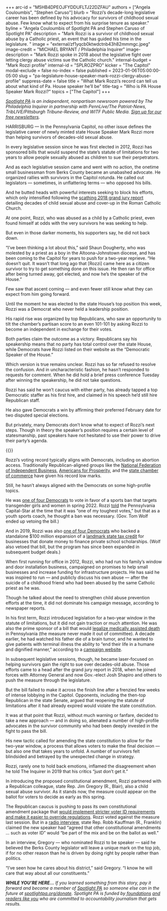 +++
arc-id = "M5HB4DPEOJFYDDUFLTJ22DZFAU"
authors = ["Angela Couloumbis", "Stephen Caruso"]
blurb = "Rozzi’s decade-long legislative career has been defined by his advocacy for survivors of childhood sexual abuse. Few know what to expect from his surprise tenure as speaker."
byline = "Angela Couloumbis of Spotlight PA and Stephen Caruso of Spotlight PA"
description = "Mark Rozzi is a survivor of childhood sexual abuse by a Catholic priest, an event that has guided his time in the legislature. "
image = "external/zf1yqcb0ktwdctnb43h82mmmgc.jpeg"
image-credit = "MICHAEL BRYANT / Philadelphia Inquirer"
image-description = "Mark Rozzi spoke in 2018 about the legislative fight over letting clergy abuse victims sue the Catholic church."
internal-budget = "Mark Rozzi profile"
internal-id = "SPLROZPRO"
kicker = "The Capitol"
modal-exclude = false
no-index = false
published = 2023-01-06T05:00:00-05:00
slug = "pa-legislature-house-speaker-mark-rozzi-clergy-abuse-profile"
suppress-date = false
title = "What Mark Rozzi’s record can tell us about what kind of Pa. House speaker he’ll be"
title-tag = "Who is PA House Speaker Mark Rozzi?"
topics = ["The Capitol"]
+++

<a href="https://www.spotlightpa.org/"><i>Spotlight PA</i></a><i> is an independent, nonpartisan newsroom powered by The Philadelphia Inquirer in partnership with PennLive/The Patriot-News, TribLIVE/Pittsburgh Tribune-Review, and WITF Public Media. </i><a href="https://www.spotlightpa.org/newsletters"><i>Sign up for our free newsletters</i></a><i>.</i>

HARRISBURG — In the Pennsylvania Capitol, no other issue defines the legislative career of newly minted state House Speaker Mark Rozzi more than helping survivors of decades-old sexual abuse.

In every legislative session since he was first elected in 2012, Rozzi has sponsored bills that would suspend the state’s statute of limitations for two years to allow people sexually abused as children to sue their perpetrators.

And as each legislative session came and went with no action, the onetime small businessman from Berks County became an unabashed advocate. He organized rallies with survivors in the Capitol rotunda. He called out legislators — sometimes, in unflattering terms — who opposed his bills.

<script src="https://www.spotlightpa.org/embed.js" async></script><div data-spl-embed-version="1" data-spl-src="https://www.spotlightpa.org/embeds/newsletter/"></div>


And he butted heads with powerful interests seeking to block his efforts, which only intensified following the <a href="https://www.inquirer.com/philly/news/catholic-church-sex-abuse-clergy-pennsylvania-grand-jury-report-released-names-20180814.html">scathing 2018 grand jury report</a> detailing decades of child sexual abuse and cover-up in the Roman Catholic Church.

At one point, Rozzi, who was abused as a child by a Catholic priest, even found himself at odds with the very survivors he was seeking to help.

But even in those darker moments, his supporters say, he did not back down.

“I’ve been thinking a lot about this,” said Shaun Dougherty, who was molested by a priest as a boy in the Altoona-Johnstown diocese, and has been coming to the Capitol for years to push for a two-year reprieve. “He doesn’t quit. It wasn’t that long ago that [Rozzi] came here as a citizen survivor to try to get something done on this issue. He then ran for office after being turned away, got elected, and now he’s the speaker of the House.”

Few saw that ascent coming — and even fewer still know what they can expect from him going forward.

Until the moment he was elected to the state House’s top position this week, Rozzi was a Democrat who never held a leadership position.

His rapid rise was organized by top Republicans, who saw an opportunity to tilt the chamber’s partisan score to an even 101-101 by asking Rozzi to become an independent in exchange for their votes.

Both parties claim the outcome as a victory. Republicans say his speakership means that no party has total control over the state House, while Democrats have Rozzi listed on their website as the “Democratic Speaker of the House.”

Which version is true remains unclear. Rozzi has so far refused to resolve the confusion. And in uncharacteristic fashion, he hasn’t responded to requests for comment. When he did hold a brief press conference Tuesday after winning the speakership, he did not take questions.

Rozzi has said he won’t caucus with either party, has already tapped a top Democratic staffer as his first hire, and claimed in his speech he’d still hire Republican staff.

He also gave Democrats a win by affirming their preferred February date for two disputed special elections.

But privately, many Democrats don’t know what to expect of Rozzi’s next steps. Though in theory the speaker’s position requires a certain level of statesmanship, past speakers have not hesitated to use their power to drive their party’s agenda.

{{<picture src="external/wd6v0yy9bra14ft8trbfxajcjr.jpeg" description="State Rep. Jim Gregory, a fellow abuse survivor, nominated Mark Rozzi to be state House speaker. " caption="State Rep. Jim Gregory, a fellow abuse survivor, nominated Mark Rozzi to be state House speaker. " credit="Commonwealth Media Services ">}} 

Rozzi’s voting record typically aligns with Democrats, including on abortion access. Traditionally Republican-aligned groups like the <a href="https://assets.nfib.com/nfibcom/Pennsylvania-Voting-Record-21-22.pdf">National Federation of Independent Business</a>, <a href="https://pataxpayerscorecard.com/#/legislator/17622">Americans for Prosperity</a>, and the <a href="https://www.pachamber.org/advocacy/chamber_pac/legislative_scorecard/">state chamber of commerce</a> have given his record low marks.

Still, he hasn’t always aligned with the Democrats on some high-profile topics.

He was <a href="https://www.legis.state.pa.us/CFDOCS/Legis/RC/Public/rc_view_action2.cfm?sess_yr=2021&sess_ind=0&rc_body=H&rc_nbr=811">one of four Democrats</a> to vote in favor of a sports ban that targets transgender girls and women in spring 2022. Rozzi <a href="https://twitter.com/StephenJ_Caruso/status/1513992336434475008?s=20&t=T7MQb7YhDtFjaiIjhnShBw">told</a> the Pennsylvania Capital-Star at the time that it was “one of my toughest votes,” but that as a youth sports coach, he thought a ban was necessary. (Gov. Tom Wolf ended up vetoing the bill.)

And in 2019, Rozzi was also <a href="https://www.legis.state.pa.us/CFDOCS/Legis/RC/Public/rc_view_action2.cfm?sess_yr=2019&sess_ind=0&rc_body=H&rc_nbr=261">one of four Democrats</a> who backed a standalone $100 million expansion of a <a href="https://www.spotlightpa.org/news/2022/07/pa-private-school-tax-credit-expansion-transparency/">landmark state tax credit</a> for businesses that donate money to finance private school scholarships. (Wolf also vetoed that bill, but the program has since been expanded in subsequent budget deals.)

When first running for office in 2012, Rozzi, who had run his family’s window and door installation business, campaigned on promises to help small businesses and increase funding for infrastructure projects. He has said he was inspired to run — and publicly discuss his own abuse — after the suicide of a childhood friend who had been abused by the same Catholic priest as he was.

Though he talked about the need to strengthen child abuse prevention efforts at the time, it did not dominate his campaign message, according to newspaper reports.

In his first term, Rozzi introduced legislation for a two-year window in the statute of limitations, but it did not gain traction or much attention. He was also the prime sponsor of a bill that would <a href="https://www.legis.state.pa.us/CFDOCS/Legis/PN/Public/btCheck.cfm?txtType=PDF&sessYr=2013&sessInd=0&billBody=H&billTyp=B&billNbr=2548&pn=4317">legalize medically assisted death</a> in Pennsylvania (the measure never made it out of committee). A decade earlier, he had watched his father die of a brain tumor, and he wanted to give patients with terminal illness the ability to “end their life in a humane and dignified manner,” according to a <a href="https://web.archive.org/web/20230115150843/https://voterozzi.com/about.html">campaign website</a>.

In subsequent legislative sessions, though, he became laser-focused on helping survivors gain the right to sue over decades-old abuse. Those efforts came to a head after the grand jury report in 2018, when he joined forces with Attorney General and now Gov.-elect Josh Shapiro and others to push the measure through the legislature.

But the bill failed to make it across the finish line after a frenzied few weeks of intense lobbying in the Capitol. Opponents, including the then-top Republican in the state Senate, argued that reopening the statute of limitations after it had already expired would violate the state constitution.

It was at that point that Rozzi, without much warning or fanfare, decided to take a new approach — and in doing so, alienated a number of high-profile advocates in the survivor community who had been deeply invested in the fight to pass the bill.

<script src="https://www.spotlightpa.org/embed.js" async></script><div data-spl-embed-version="1" data-spl-src="https://www.spotlightpa.org/embeds/donate/"></div>


His new tactic called for amending the state constitution to allow for the two-year window, a process that allows voters to make the final decision — but also one that takes years to unfold. A number of survivors felt blindsided and betrayed by the unexpected change in strategy.

Rozzi, rarely one to hold back emotions, inflamed the disagreement when he told The Inquirer in 2019 that his critics “just don’t get it.”

In introducing the proposed constitutional amendment, Rozzi partnered with a Republican colleague, state Rep. Jim Gregory (R., Blair), also a child sexual abuse survivor. As it stands now, the measure could appear on the ballot for voters to decide as early as this spring.

The Republican caucus is pushing to pass its own constitutional amendment package that <a href="https://www.spotlightpa.org/news/2022/12/republicans-pa-house-control-constitional-amendments-abortion/" target="_blank">would implement stricter voter ID requirements and make it easier to override regulations</a>. Rozzi voted against the measure last session. But in a <a href="https://soundcloud.com/newstalk1037fm/05-january-rep-kauffman?si=7d7a05dd06704a76bd51469cc6af4644&utm_source=clipboard&utm_medium=text&utm_campaign=social_sharing&fbclid=IwAR3b12IWhPfCGLRp072T4vswpcuXNMbrh_ns49h6dFNc027jcjYncD_4_hM" target="_blank">radio interview</a>, state Rep. Robb Kauffman (R., Franklin) claimed the new speaker had “agreed that other constitutional amendments ... such as voter ID” would “be part of the mix and be on the ballot as well.”

In an interview, Gregory — who nominated Rozzi to be speaker — said he believed the Berks County legislator will leave a unique mark on the top job, if for no other reason than he is driven by doing right by people rather than politics.

“I’ve seen how he cares about his district,” said Gregory. “I know he will care that way about all our constituents.”

<i><b>WHILE YOU’RE HERE...</b></i><i> If you learned something from this story, pay it forward and become a member of </i><a href="https://www.spotlightpa.org/"><i>Spotlight PA</i></a><i> so someone else can in the future at </i><a href="http://spotlightpa.org/donate"><i>spotlightpa.org/donate</i></a><i>. Spotlight PA is funded by</i><a href="https://www.spotlightpa.org/support"><i> foundations</i></a><i> </i><a href="https://www.spotlightpa.org/support"><i>and readers like you</i></a><i> who are committed to accountability journalism that gets results.</i>
